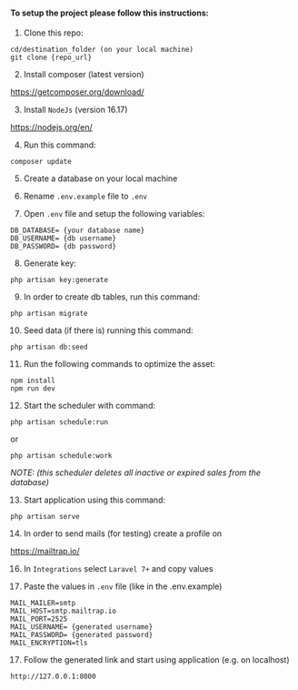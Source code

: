 #### To setup the project please follow this instructions:

1. Clone this repo:

```
cd/destination_folder (on your local machine)
git clone {repo_url}
```

2. Install composer (latest version)

https://getcomposer.org/download/

3. Install `NodeJs` (version 16.17)

https://nodejs.org/en/

4. Run this command: 

```
composer update
```

5. Create a database on your local machine

6. Rename `.env.example` file to `.env`

7. Open `.env` file and setup the following variables:

```
DB_DATABASE= {your database name}
DB_USERNAME= {db username}
DB_PASSWORD= {db password}
```

8. Generate key:

```
php artisan key:generate
```

9. In order to create db tables, run this command:

```
php artisan migrate
```
10. Seed data (if there is) running this command:

```
php artisan db:seed
```

11. Run the following commands to optimize the asset:

```
npm install
npm run dev
```

12. Start the scheduler with command:

```
php artisan schedule:run
```

or 

```
php artisan schedule:work
```

*NOTE: (this scheduler deletes all inactive or expired sales from the database)*

13. Start application using this command:

```
php artisan serve
```

14. In order to send mails (for testing) create a profile on 

https://mailtrap.io/

16. In `Integrations` select `Laravel 7+` and copy values

16. Paste the values in `.env` file (like in the .env.example)

```
MAIL_MAILER=smtp
MAIL_HOST=smtp.mailtrap.io
MAIL_PORT=2525
MAIL_USERNAME= {generated username}
MAIL_PASSWORD= {generated password}
MAIL_ENCRYPTION=tls
```

17. Follow the generated link and start using application (e.g. on localhost)

```
http://127.0.0.1:8000
```
